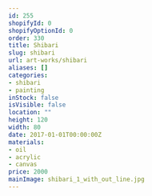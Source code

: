 ```yaml
---
id: 255
shopifyId: 0
shopifyOptionId: 0
order: 330
title: Shibari
slug: shibari
url: art-works/shibari
aliases: []
categories:
- shibari
- painting
inStock: false
isVisible: false
location: ""
height: 120
width: 80
date: 2017-01-01T00:00:00Z
materials:
- oil
- acrylic
- canvas
price: 2000
mainImage: shibari_1_with_out_line.jpg
---
```

